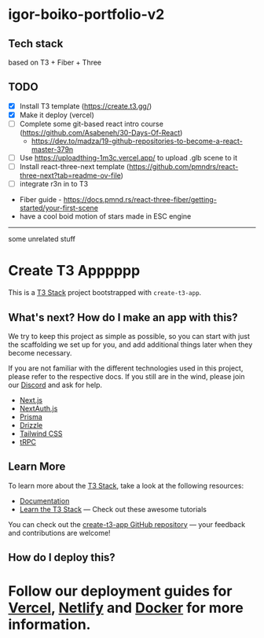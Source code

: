 # igor-boiko-portfolio-v2

## Tech stack

based on T3 + Fiber + Three

## TODO

- [x] Install T3 template (https://create.t3.gg/)
- [x] Make it deploy (vercel)
- [ ] Complete some git-based react intro course (https://github.com/Asabeneh/30-Days-Of-React)
    - https://dev.to/madza/19-github-repositories-to-become-a-react-master-379n
- [ ] Use https://uploadthing-1m3c.vercel.app/ to upload .glb scene to it
- [ ] Install react-three-next template (https://github.com/pmndrs/react-three-next?tab=readme-ov-file)
- [ ] integrate r3n in to T3

- Fiber guide - https://docs.pmnd.rs/react-three-fiber/getting-started/your-first-scene
- have a cool boid motion of stars made in ESC engine

---

some unrelated stuff

# Create T3 Apppppp

This is a [T3 Stack](https://create.t3.gg/) project bootstrapped with `create-t3-app`.

## What's next? How do I make an app with this?

We try to keep this project as simple as possible, so you can start with just the scaffolding we set up for you, and add additional things later when they become necessary.

If you are not familiar with the different technologies used in this project, please refer to the respective docs. If you still are in the wind, please join our [Discord](https://t3.gg/discord) and ask for help.

- [Next.js](https://nextjs.org)
- [NextAuth.js](https://next-auth.js.org)
- [Prisma](https://prisma.io)
- [Drizzle](https://orm.drizzle.team)
- [Tailwind CSS](https://tailwindcss.com)
- [tRPC](https://trpc.io)

## Learn More

To learn more about the [T3 Stack](https://create.t3.gg/), take a look at the following resources:

- [Documentation](https://create.t3.gg/)
- [Learn the T3 Stack](https://create.t3.gg/en/faq#what-learning-resources-are-currently-available) — Check out these awesome tutorials

You can check out the [create-t3-app GitHub repository](https://github.com/t3-oss/create-t3-app) — your feedback and contributions are welcome!

## How do I deploy this?

# Follow our deployment guides for [Vercel](https://create.t3.gg/en/deployment/vercel), [Netlify](https://create.t3.gg/en/deployment/netlify) and [Docker](https://create.t3.gg/en/deployment/docker) for more information.
